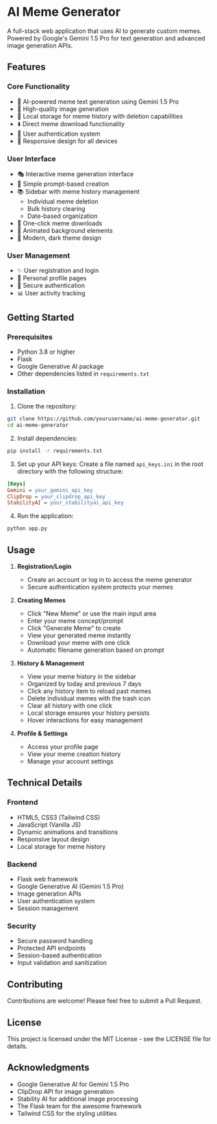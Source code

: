 # AI Meme Generator

A full-stack web application that uses AI to generate custom memes. Powered by Google's Gemini 1.5 Pro for text generation and advanced image generation APIs.

## Features

### Core Functionality
- 🤖 AI-powered meme text generation using Gemini 1.5 Pro
- 🎨 High-quality image generation
- 💾 Local storage for meme history with deletion capabilities
- ⬇️ Direct meme download functionality
- 👤 User authentication system
- 📱 Responsive design for all devices

### User Interface
- 🎭 Interactive meme generation interface
- 📝 Simple prompt-based creation
- 📚 Sidebar with meme history management
  - Individual meme deletion
  - Bulk history clearing
  - Date-based organization
- 💫 One-click meme downloads
- 🌈 Animated background elements
- 🎨 Modern, dark theme design

### User Management
- ✨ User registration and login
- 👤 Personal profile pages
- 🔐 Secure authentication
- 📊 User activity tracking

## Getting Started

### Prerequisites
- Python 3.8 or higher
- Flask
- Google Generative AI package
- Other dependencies listed in `requirements.txt`

### Installation

1. Clone the repository:
```bash
git clone https://github.com/yourusername/ai-meme-generator.git
cd ai-meme-generator
```

2. Install dependencies:
```bash
pip install -r requirements.txt
```

3. Set up your API keys:
Create a file named `api_keys.ini` in the root directory with the following structure:
```ini
[Keys]
Gemini = your_gemini_api_key
ClipDrop = your_clipdrop_api_key
StabilityAI = your_stabilityai_api_key
```

4. Run the application:
```bash
python app.py
```

## Usage

1. **Registration/Login**
   - Create an account or log in to access the meme generator
   - Secure authentication system protects your memes

2. **Creating Memes**
   - Click "New Meme" or use the main input area
   - Enter your meme concept/prompt
   - Click "Generate Meme" to create
   - View your generated meme instantly
   - Download your meme with one click
   - Automatic filename generation based on prompt

3. **History & Management**
   - View your meme history in the sidebar
   - Organized by today and previous 7 days
   - Click any history item to reload past memes
   - Delete individual memes with the trash icon
   - Clear all history with one click
   - Local storage ensures your history persists
   - Hover interactions for easy management

4. **Profile & Settings**
   - Access your profile page
   - View your meme creation history
   - Manage your account settings

## Technical Details

### Frontend
- HTML5, CSS3 (Tailwind CSS)
- JavaScript (Vanilla JS)
- Dynamic animations and transitions
- Responsive layout design
- Local storage for meme history

### Backend
- Flask web framework
- Google Generative AI (Gemini 1.5 Pro)
- Image generation APIs
- User authentication system
- Session management

### Security
- Secure password handling
- Protected API endpoints
- Session-based authentication
- Input validation and sanitization

## Contributing

Contributions are welcome! Please feel free to submit a Pull Request.

## License

This project is licensed under the MIT License - see the LICENSE file for details.

## Acknowledgments

- Google Generative AI for Gemini 1.5 Pro
- ClipDrop API for image generation
- Stability AI for additional image processing
- The Flask team for the awesome framework
- Tailwind CSS for the styling utilities
